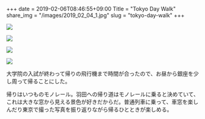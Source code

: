 +++
date  = 2019-02-06T08:46:55+09:00
Title = "Tokyo Day Walk"
share_img = "/images/2019_02_04_1.jpg"
slug = "tokyo-day-walk"
+++

![](/images/2019_02_04_1.jpg)

![](/images/2019_02_04_2.jpg)

![](/images/2019_02_04_3.jpg)

![](/images/2019_02_04_4.jpg)

大学院の入試が終わって帰りの飛行機まで時間が合ったので、お昼から銀座を少し周って帰ることにした。

帰りはいつものモノレール。羽田への帰り道はモノレールに乗ると決めていて、これは大きな窓から見える景色が好きだからだ。普通列車に乗って、車窓を楽しんだり東京で撮った写真を振り返りながら帰るひとときが楽しめる。